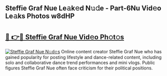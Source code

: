 ## Steffie Graf Nue Le𝚊k𝚎d N𝚞𝚍e - Part-6Nu Vid𝚎o Le𝚊ks Photos w8dHP

# <h2><a href="http://fb43dq1.evod.top/?m=Steffie+Graf+Nue">🔗 👉🔴 Steffie Graf Nue Vid𝚎o Ph𝚘t𝚘s</a></h2>

[![Steffie Graf Nue N𝚞d𝚎s](https://i.imgur.com/8V9OHl7.gif)](http://fb43dq1.evod.top/?m=Steffie+Graf+Nue)
Online content creator Steffie Graf Nue who has gained popularity for posting lifestyle and dance-related content, including solo and collaborative dance trend performances and mini vlogs. Public figures Steffie Graf Nue often face criticism for their political positions. 
